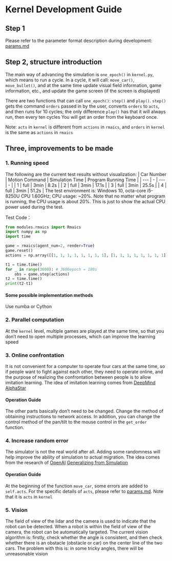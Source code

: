 # Kernel Development Guide

## Step 1

Please refer to the parameter format description during development: [params.md](./params.md)

## Step 2, structure introduction

The main way of advancing the simulation is `one_epoch()` in `kernel.py`, which means to run a cycle. In a cycle, it 
will call: `move_car()`, `move_bullet()`, and at the same time update visual field information, game information, etc.,
and update the game screen (if the screen is displayed)

There are two functions that can call `one_epoch()`: `step()` and `play()`.
`step()` gets the command `orders` passed in by the user, converts `orders` to `acts`, and then runs 
for 10 cycles; the only difference `play()` has that it will always run, then every ten cycles 
You will get an order from the keyboard once. 

Note: `acts` in `kernel` is different from `actions` in `rmaics`, and 
`orders` in `kernel` is the same as `actions` in `rmaics`

## Three, improvements to be made

### 1. Running speed

The following are the current test results without visualization:
| Car Number | Motion Command | Simulation Time | Program Running Time |
| --- | - | --- | - |
| 1 | full | 3min | 8.2s |
| 2 | full | 3min | 17.1s |
| 3 | full | 3min | 25.5s |
| 4 | full | 3min | 51.2s |
The test environment is: Windows 10, octa-core i5-8250U CPU 1.60GHz; CPU usage: ~20%. Note that no matter 
what program is running, the CPU usage is about 20%. This is just to show the actual CPU power used during the test.


Test Code：

```python
from modules.rmaics import Rmaics
import numpy as np
import time

game = rmaics(agent_num=2, render=True)
game.reset()
actions = np.array([[1, 1, 1, 1, 1, 1, 1, 1], [1, 1, 1, 1, 1, 1, 1, 1]])

t1 = time.time()
for _ in range(3600): # 3600epoch = 180s
    obs = game.step(actions)
t2 = time.time()
print(t2-t1)
```

#### Some possible implementation methods

Use numba or Cython

### 2. Parallel computation

At the `kernel` level, multiple games are played at the same time, so that you don’t need to 
open multiple processes, which can improve the learning speed

### 3. Online confrontation

It is not convenient for a computer to operate four cars at the same time, so if people want to fight 
against each other, they need to operate online, and the purpose of realizing the confrontation between 
people is to allow imitation learning. The idea of imitation learning comes 
from [DeepMind](https://deepmind.com/) [AlphaStar](https://deepmind.com/blog/alphastar-mastering-real-time-strategy-game-starcraft-ii/)

#### Operation Guide

The other parts basically don’t need to be changed. Change the method of obtaining instructions to 
network access. In addition, you can change the control method of the pan/tilt to the mouse control in 
the `get_order` function.

### 4. Increase random error

The simulator is not the real world after all. Adding some randomness will help improve the ability 
of simulation to actual migration. The idea comes from the research 
of [OpenAI](https://openai.com/) [Generalizing from Simulation](https://blog.openai.com/generalizing-from-simulation/)

#### Operation Guide

At the beginning of the function `move_car`, some errors are added to `self.acts`. For the specific 
details of `acts`, please refer to [params.md](./params.md). Note that it is `acts` in `kernel`

### 5. Vision

The field of view of the lidar and the camera is used to indicate that the robot can be detected. When a robot 
is within the field of view of the camera, the robot can be automatically targeted. The current vision 
algorithm is: firstly, check whether the angle is consistent, and then check whether there is 
an obstacle (obstacle or car) on the center line of the two cars. The problem with this is: in some 
tricky angles, there will be unreasonable vision